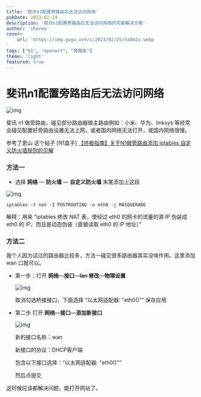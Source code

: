 ```yaml
---
title: '斐讯n1配置旁路由后无法访问网络'
pubDate: 2023-02-24
description: '斐讯n1配置旁路由后无法访问网络的完美解决方案'
author: 'iherwo'
cover:
    url: 'https://img.gugu.ovh/i/2023/02/25/hadm2u.webp
'
tags: ["N1", "openwrt", "旁路由"] 
theme: 'light'
featured: true
---
```


# 斐讯n1配置旁路由后无法访问网络



![img](https://oss.qust.me/img/20200523120019.jpg)

斐讯 n1 做旁路由，碰见部分路由器做主路由例如：小米、华为、linksys 等经常会碰见配置好旁路由设置无法上网，或者国内网络无法打开，或国内网络很慢。

参考了恩山 这个帖子 [N1盒子] [【终极指南】关于N1做旁路由添加 iptables 自定义防火墙规则的见解](https://www.right.com.cn/FORUM/thread-2983767-1-1.html)

### 方法一

- 选择 **网络** — **防火墙** — **自定义防火墙** 末尾添加上这段

![img](https://oss.qust.me/img/20200523120019.jpg)

```
iptables -t nat -I POSTROUTING -o eth0 -j MASQUERADE
```

解释：用来 “iptables 修改 NAT 表，使经过 eth0 的网卡的流量的源 IP 伪装成 eth0 的 IP，而且是动态伪装（直接读取 eth0 的 IP 地址）”

### 方法二

我个人因为试过的路由器比较多，方法一碰见很多路由器其实没啥作用。这里添加wan 口就可以。

- 第一步：打开 **网络**—**接口**—**lan 修改**—**物理设置**

  ![img](https://oss.qust.me/img/20200523120418.jpg)

  取消勾选桥接接口，下面选择 “以太网适配器: "eth0()"” 保存应用

- 第二步 打开 **网络**—**接口**—**添加新接口**

  ![img](https://oss.qust.me/img/20200523120742.jpg)

  新的接口名称：wan

  新接口的协议：DHCP客户端

  包含以下接口选择：“以太网适配器: "eth0()"”

  然后点提交

这时候应该都解决问题，能打开网站了。